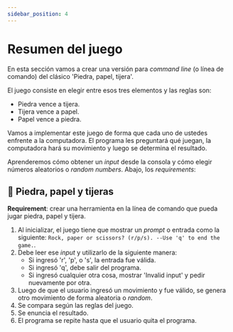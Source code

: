 ```yaml
---
sidebar_position: 4
---
```


# Resumen del juego

En esta sección vamos a crear una versión para _command line_ (o línea de comando) del clásico 'Piedra, papel, tijera'.

El juego consiste en elegir entre esos tres elementos y las reglas son:

- Piedra vence a tijera.
- Tijera vence a papel.
- Papel vence a piedra.

Vamos a implementar este juego de forma que cada uno de ustedes enfrente a la computadora. El programa les preguntará qué juegan, la computadora hará su movimiento y luego se determina el resultado.

Aprenderemos cómo obtener un _input_ desde la consola y cómo elegir números aleatorios o _random numbers_. Abajo, los _requirements_:

## 💪 Piedra, papel y tijeras

__Requirement__: crear una herramienta en la línea de comando que pueda jugar piedra, papel y tijera.

1. Al inicializar, el juego tiene que mostrar un _prompt_ o entrada como la siguiente: `Rock, paper or scissors? (r/p/s). --Use 'q' to end the game.`.
2. Debe leer ese _input_ y utilizarlo de la siguiente manera:
    - Si ingresó 'r', 'p', o 's', la entrada fue válida.
    - Si ingresó 'q', debe salir del programa.
    - Si ingresó cualquier otra cosa, mostrar 'Invalid input' y pedir nuevamente por otra.
3. Luego de que el usuario ingresó un movimiento y fue válido, se genera otro movimiento de forma aleatoria o _random_.
4. Se compara según las reglas del juego.
5. Se enuncia el resultado.
6. El programa se repite hasta que el usuario quita el programa.
